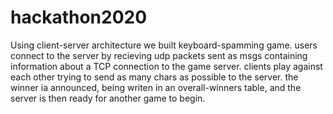 # hackathon2020
Using client-server architecture we built keyboard-spamming game.
users connect to the server by recieving udp packets sent as <broadcast> msgs containing information about a TCP connection to the game server.
clients play against each other trying to send as many chars as possible to the server. the winner ia announced, being writen in an overall-winners table, and the server is then ready 
for another game to begin.
